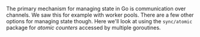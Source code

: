 The primary mechanism for managing state in Go is communication over channels.
We saw this for example with worker pools.
There are a few other options for managing state though.
Here we'll look at using the `sync/atomic` package for *atomic counters* accessed by multiple goroutines.